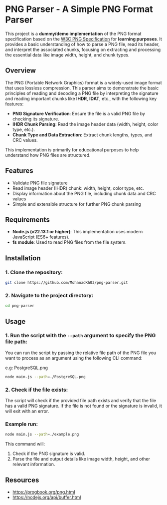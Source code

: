 # PNG Parser - A Simple PNG Format Parser

This project is a **dummy/demo implementation** of the PNG format specification based on the [W3C PNG Specification](https://www.w3.org/TR/png/) for **learning purposes**. It provides a basic understanding of how to parse a PNG file, read its header, and interpret the associated chunks, focusing on extracting and processing the essential data like image width, height, and chunk types.

## Overview

The PNG (Portable Network Graphics) format is a widely-used image format that uses lossless compression. This parser aims to demonstrate the basic principles of reading and decoding a PNG file by interpreting the signature and reading important chunks like **IHDR**, **IDAT**, etc., with the following key features:

- **PNG Signature Verification**: Ensure the file is a valid PNG file by checking its signature.
- **IHDR Chunk Parsing**: Read the image header data (width, height, color type, etc.).
- **Chunk Type and Data Extraction**: Extract chunk lengths, types, and CRC values.

This implementation is primarily for educational purposes to help understand how PNG files are structured.

## Features

- Validate PNG file signature
- Read image header (IHDR) chunk: width, height, color type, etc.
- Display information about the PNG file, including chunk data and CRC values
- Simple and extensible structure for further PNG chunk parsing

## Requirements

- **Node.js (v22.13.1 or higher)**: This implementation uses modern JavaScript (ES6+ features).
- **fs module**: Used to read PNG files from the file system.


## Installation

### 1. Clone the repository:

```bash
git clone https://github.com/MohanadKh03/png-parser.git
```

### 2. Navigate to the project directory:

```bash
cd png-parser
```

## Usage

### 1. Run the script with the `--path` argument to specify the PNG file path:

You can run the script by passing the relative file path of the PNG file you want to process as an argument using the following CLI command:

e.g: PostgreSQL.png

```bash
node main.js --path=./PostgreSQL.png
```

### 2. Check if the file exists:

The script will check if the provided file path exists and verify that the file has a valid PNG signature. If the file is not found or the signature is invalid, it will exit with an error.

### Example run:

```bash
node main.js --path=./example.png
```

This command will:

1. Check if the PNG signature is valid.
2. Parse the file and output details like image width, height, and other relevant information.


## Resources
- https://progbook.org/png.html
- https://nodejs.org/api/buffer.html
